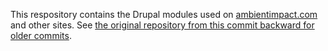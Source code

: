 This respository contains the Drupal modules used on
[ambientimpact.com](https://ambientimpact.com/) and other sites. See [the
original repository from this commit backward for older commits](https://gitlab.com/Ambient.Impact/Site/commit/0bc76efb0ab601c7ce0b03082d1031e54a2860e9).
